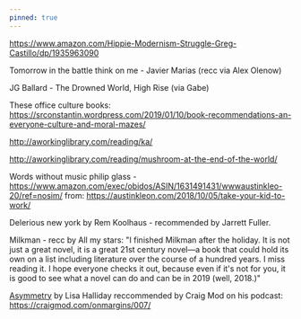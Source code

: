 ```yaml
---
pinned: true
---
```


https://www.amazon.com/Hippie-Modernism-Struggle-Greg-Castillo/dp/1935963090

Tomorrow in the battle think on me - Javier Marias (recc via Alex Olenow)

JG Ballard - The Drowned World, High Rise (via Gabe)

These office culture books:
https://srconstantin.wordpress.com/2019/01/10/book-recommendations-an-everyone-culture-and-moral-mazes/

http://aworkinglibrary.com/reading/ka/

http://aworkinglibrary.com/reading/mushroom-at-the-end-of-the-world/


Words without music philip glass - https://www.amazon.com/exec/obidos/ASIN/1631491431/wwwaustinkleo-20/ref=nosim/ from:
https://austinkleon.com/2018/10/05/take-your-kid-to-work/

Delerious new york by Rem Koolhaus - recommended by Jarrett Fuller.

Milkman - recc by All my stars: "I finished Milkman after the holiday. It is not just a great novel, it is a great 21st century novel—a book that could hold its own on a list including literature over the course of a hundred years. I miss reading it. I hope everyone checks it out, because even if it's not for you, it is good to see what a novel can do and can be in 2019 (well, 2018.)"

[Asymmetry](https://www.amazon.com/dp/B074ZDRGBC/ref=dp-kindle-redirect?_encoding=UTF8&btkr=1) by Lisa Halliday reccommended by Craig Mod on his podcast: https://craigmod.com/onmargins/007/